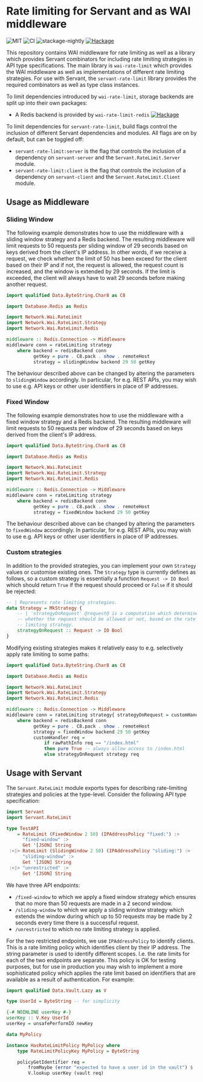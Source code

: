 # Rate limiting for Servant and as WAI middleware

![MIT](https://img.shields.io/github/license/mbg/wai-rate-limit)
![CI](https://github.com/mbg/wai-rate-limit/workflows/CI/badge.svg?branch=main)
![stackage-nightly](https://github.com/mbg/wai-rate-limit/workflows/stackage-nightly/badge.svg)
[![Hackage](https://img.shields.io/hackage/v/wai-rate-limit)](https://hackage.haskell.org/package/wai-rate-limit)

This repository contains WAI middleware for rate limiting as well as a library which provides Servant combinators for including rate limiting strategies in API type specifications. The main library is `wai-rate-limit` which provides the WAI middleware as well as implementations of different rate limiting strategies. For use with Servant, the `servant-rate-limit` library provides the required combinators as well as type class instances.

To limit dependencies introduced by `wai-rate-limit`, storage backends are split up into their own packages:

- A Redis backend is provided by `wai-rate-limit-redis` [![Hackage](https://img.shields.io/hackage/v/wai-rate-limit-redis)](https://hackage.haskell.org/package/wai-rate-limit-redis)

To limit dependencies for `servant-rate-limit`, build flags control the inclusion of different Servant dependencies and modules. All flags are on by default, but can be toggled off:

- `servant-rate-limit:server` is the flag that controls the inclusion of a dependency on `servant-server` and the `Servant.RateLimit.Server` module.
- `servant-rate-limit:client` is the flag that controls the inclusion of a dependency on `servant-client` and the `Servant.RateLimit.Client` module.

## Usage as Middleware

### Sliding Window

The following example demonstrates how to use the middleware with a sliding window strategy and a Redis backend. The resulting middleware will limit requests to 50 requests per sliding window of 29 seconds based on keys derived from the client's IP address. In other words, if we receive a request, we check whether the limit of 50 has been exceed for the client based on their IP and if not, the request is allowed, the request count is increased, and the window is extended by 29 seconds. If the limit is exceeded, the client will always have to wait 29 seconds before making another request.

```haskell
import qualified Data.ByteString.Char8 as C8

import Database.Redis as Redis

import Network.Wai.RateLimit
import Network.Wai.RateLimit.Strategy
import Network.Wai.RateLimit.Redis

middleware :: Redis.Connection -> Middleware
middleware conn = rateLimiting strategy
    where backend = redisBackend conn
          getKey = pure . C8.pack . show . remoteHost
          strategy = slidingWindow backend 29 50 getKey
```

The behaviour described above can be changed by altering the parameters to `slidingWindow` accordingly. In particular, for e.g. REST APIs, you may wish to use e.g. API keys or other user identifiers in place of IP addresses.

### Fixed Window

The following example demonstrates how to use the middleware with a fixed window strategy and a Redis backend. The resulting middleware will limit requests to 50 requests per window of 29 seconds based on keys derived from the client's IP address.

```haskell
import qualified Data.ByteString.Char8 as C8

import Database.Redis as Redis

import Network.Wai.RateLimit
import Network.Wai.RateLimit.Strategy
import Network.Wai.RateLimit.Redis

middleware :: Redis.Connection -> Middleware
middleware conn = rateLimiting strategy
    where backend = redisBackend conn
          getKey = pure . C8.pack . show . remoteHost
          strategy = fixedWindow backend 29 50 getKey
```

The behaviour described above can be changed by altering the parameters to `fixedWindow` accordingly. In particular, for e.g. REST APIs, you may wish to use e.g. API keys or other user identifiers in place of IP addresses.

### Custom strategies

In addition to the provided strategies, you can implement your own `Strategy` values or customise existing ones. The `Strategy` type is currently defines as follows, so a custom strategy is essentially a function `Request -> IO Bool` which should return `True` if the request should proceed or `False` if it should be rejected:

```haskell
-- | Represents rate limiting strategies.
data Strategy = MkStrategy {
    -- | 'strategyOnRequest' @request@ is a computation which determines
    -- whether the request should be allowed or not, based on the rate
    -- limiting strategy.
    strategyOnRequest :: Request -> IO Bool
}
```

Modifying existing strategies makes it relatively easy to e.g. selectively apply rate limiting to some paths:

```haskell
import qualified Data.ByteString.Char8 as C8

import Database.Redis as Redis

import Network.Wai.RateLimit
import Network.Wai.RateLimit.Strategy
import Network.Wai.RateLimit.Redis

middleware :: Redis.Connection -> Middleware
middleware conn = rateLimiting strategy{ strategyOnRequest = customHandler }
    where backend = redisBackend conn
          getKey = pure . C8.pack . show . remoteHost
          strategy = fixedWindow backend 29 50 getKey
          customHandler req =
              if rawPathInfo req == "/index.html"
              then pure True -- always allow access to /index.html
              else strategyOnRequest strategy req
```

## Usage with Servant

The `Servant.RateLimit` module exports types for describing rate-limiting strategies and policies at the type-level. Consider the following API type specification:

```haskell
import Servant
import Servant.RateLimit

type TestAPI
    = RateLimit (FixedWindow 2 50) (IPAddressPolicy "fixed:") :>
      "fixed-window" :>
      Get '[JSON] String
 :<|> RateLimit (SlidingWindow 2 50) (IPAddressPolicy "sliding:") :>
      "sliding-window" :>
      Get '[JSON] String
 :<|> "unrestricted" :>
      Get '[JSON] String
```

We have three API endpoints:

- `/fixed-window` to which we apply a fixed window strategy which ensures that no more than 50 requests are made in a 2 second window.
- `/sliding-window` to which we apply a sliding window strategy which extends the window during which up to 50 requests may be made by 2 seconds every time there is a successful request.
- `/unrestricted` to which no rate limiting strategy is applied.

For the two restricted endpoints, we use `IPAddressPolicy` to identify clients. This is a rate limiting policy which identifies client by their IP address. The string parameter is used to identify different scopes. I.e. the rate limits for each of the two endpoints are separate. This policy is OK for testing purposes, but for use in production you may wish to implement a more sophisticated policy which applies the rate limit based on identifiers that are available as a result of authentication. For example:

```haskell
import qualified Data.Vault.Lazy as V

type UserId = ByteString -- for simplicity

{-# NOINLINE userKey #-}
userKey :: V.Key UserId
userKey = unsafePerformIO newKey

data MyPolicy

instance HasRateLimitPolicy MyPolicy where
    type RateLimitPolicyKey MyPolicy = ByteString

    policyGetIdentifier req =
        fromMaybe (error "expected to have a user id in the vault") $
        V.lookup userKey (vault req)

```
